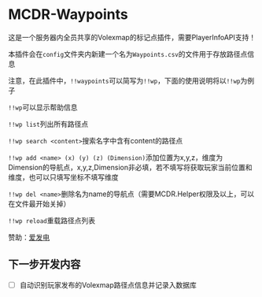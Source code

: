 # MCDR-Waypoints

这是一个服务器内全员共享的Volexmap的标记点插件，需要PlayerInfoAPI支持！

本插件会在`config`文件夹内新建一个名为`Waypoints.csv`的文件用于存放路径点信息

注意，在此插件中，`!!waypoints`可以简写为`!!wp`，下面的使用说明将以`!!wp`为例子

`!!wp`可以显示帮助信息

`!!wp list`列出所有路径点

`!!wp search <content>`搜索名字中含有content的路径点

`!!wp add <name> (x) (y) (z) (Dimension)`添加位置为x,y,z，维度为Dimension的导航点，x,y,z,Dimension非必填，若不填写将获取玩家当前位置和维度，也可以只填写坐标不填写维度

`!!wp del <name>`删除名为name的导航点（需要MCDR.Helper权限及以上，可以在文件最开始关掉）

`!!wp reload`重载路径点列表

赞助：[爱发电](https://afdian.net/@GamerNoTitle)

## 下一步开发内容
- [ ] 自动识别玩家发布的Volexmap路径点信息并记录入数据库 

